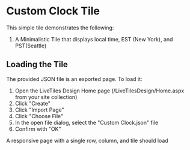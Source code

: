 Custom Clock Tile
==============================
This simple tile demonstrates the following:

1) A Minimalistic Tile that displays local time, EST (New York), and PST(Seattle)


Loading the Tile
----------------------------------
The provided JSON file is an exported page. To load it:

1) Open the LiveTiles Design Home page (/LiveTilesDesign/Home.aspx from your site collection)
2) Click "Create"
3) Click "Import Page"
4) Click "Choose File"
5) In the open file dialog, select the "Custom Clock.json" file
5) Confirm with "OK"

A responsive page with a single row, column, and tile should load